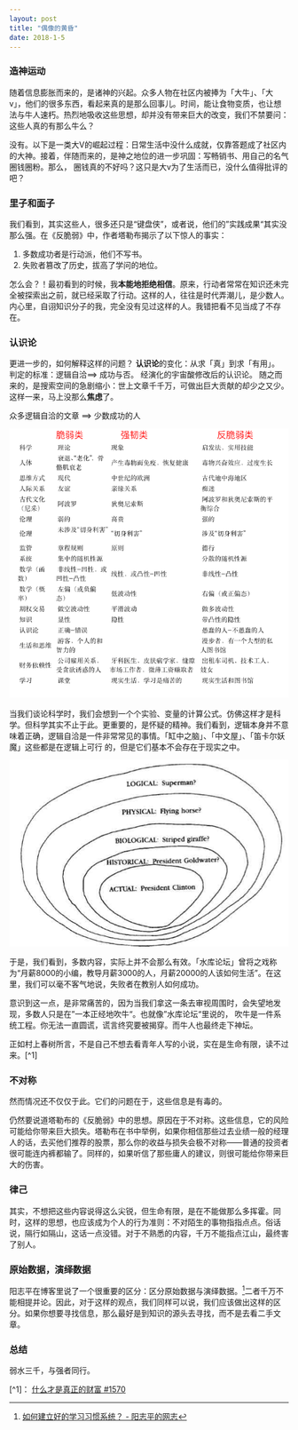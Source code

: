 ```yaml
---
layout: post
title: "偶像的黄昏"
date: 2018-1-5
---
```


### 造神运动
随着信息膨胀而来的，是诸神的兴起。众多人物在社区内被捧为「大牛」、「大v」，他们的很多东西，看起来真的是那么回事儿。时间，能让食物变质，也让想法与牛人速朽。热烈地吸收这些思想，却并没有带来巨大的改变，我们不禁要问：这些人真的有那么牛么？

没有。以下是一类大V的崛起过程：日常生活中没什么成就，仅靠答题成了社区内的大神。接着，伴随而来的，是神之地位的进一步巩固：写畅销书、用自己的名气圈钱圈粉。那么， 圈钱真的不好吗？这只是大v为了生活而已，没什么值得批评的吧？

### 里子和面子
我们看到，其实这些人，很多还只是“键盘侠”，或者说，他们的”实践成果“其实没那么强。在《反脆弱》中，作者塔勒布揭示了以下惊人的事实：

1. 多数成功者是行动派，他们不写书。
2. 失败者篡改了历史，拔高了学问的地位。

怎么会？！最初看到的时候，我**本能地拒绝相信**。原来，行动者常常在知识还未完全被探索出之前，就已经采取了行动。这样的人，往往是时代弄潮儿，是少数人。内心里，自诩知识分子的我，完全没有见过这样的人。我错把看不见当成了不存在。

### 认识论
更进一步的，如何解释这样的问题？
**认识论**的变化：从求「真」到求「有用」。
判定的标准：逻辑自洽==> 成功与否。
经演化的宇宙酸修改后的认识论。
随之而来的，是搜索空间的急剧缩小：世上文章千千万，可做出巨大贡献的却少之又少。这样一来，马上没那么**焦虑**了。

众多逻辑自洽的文章 ==> 少数成功的人


![](https://github.com/terrificjhony/image_store/blob/master/taleb-epistemology.png?raw=true)

当我们谈论科学时，我们会想到一个个实验、变量的计算公式。仿佛这样才是科学。但科学其实不止于此。更重要的，是怀疑的精神。我们看到，逻辑本身并不意味着正确，逻辑自洽是一件非常常见的事情。「缸中之脑」、「中文屋」、「笛卡尔妖魔」这些都是在逻辑上可行 的，但是它们基本不会存在于现实之中。

![](https://github.com/terrificjhony/image_store/blob/master/possible-and-the-actual.jpeg?raw=true)




于是，我们看到，多数内容，实际上并不会那么有效。「水库论坛」曾将之戏称为“月薪8000的小编，教导月薪3000的人，月薪20000的人该如何生活”。在这里，我们可以毫不客气地说，失败者在教别人如何成功。

意识到这一点，是非常痛苦的，因为当我们拿这一条去审视周围时，会失望地发现，多数人只是在”一本正经地吹牛“。也就像”水库论坛“里说的， 吹牛是一件系统工程。你无法一直圆谎，谎言终究要被揭穿。而牛人也最终走下神坛。

正如村上春树所言，不是自己不想去看青年人写的小说，实在是生命有限，读不过来。[^1]

### 不对称
然而情况还不仅仅于此。它们的问题在于，这些信息是有毒的。

仍然要说道塔勒布的《反脆弱》中的思想。原因在于不对称。这些信息，它的风险可能给你带来巨大损失。塔勒布在书中举例，如果你相信那些过去业绩一般的经理人的话，去买他们推荐的股票，那么你的收益与损失会极不对称——普通的投资者很可能连内裤都输了。同样的，如果听信了那些庸人的建议，则很可能给你带来巨大的伤害。

### 律己
其实，不想把这些内容说得这么尖锐，但生命有限，是在不能做那么多挥霍。同时，这样的思想，也应该成为个人的行为准则：不对陌生的事物指指点点。俗话说，隔行如隔山，这话一点没错。对于不熟悉的内容，千万不能指点江山，最终害了别人。

### 原始数据，演绎数据
阳志平在博客里说了一个很重要的区分：区分原始数据与演绎数据。[^3]二者千万不能相提并论。因此，对于这样的观点，我们同样可以说，我们应该做出这样的区分。如果你想要寻找信息，那么最好是到知识的源头去寻找，而不是去看二手文章。

### 总结
弱水三千，与强者同行。

[^1]： [什么才是真正的财富 #1570](https://mp.weixin.qq.com/s?__biz=MzAxNTMxMTc0MA==&mid=503532781&idx=1&sn=812a0596b945ad44ca374659303fe4db&chksm=00721afe370593e84b82ab733fc9708da9f7f4595de6638a9c5434616c23884b4c5ed1ae9c4e&scene=20&key=dde1e3347992b3691f581bbee31092de89ff87d30feaaea0abfb21f595801a47db006c84dd5dc073907b52e5be49701b334797a699d7b1b6b84355f4257f864cdfb5426627e4818ea7912d9aa22ae221&ascene=0&uin=MTIwMjMwNDI0MQ%3D%3D&devicetype=iMac+MacBookAir7%2C2+OSX+OSX+10.11.6+build(15G18013)&version=12020010&nettype=WIFI&lang=en&fontScale=100&pass_ticket=knA1WP1gGBHKrB5mizB2GRa46t5HQzfZreIuiXz09yOXsHsDdDB7JfUVCIOEwC1Y)

[^2]: 原文尚未找到出处，凭记忆写下。

[^3]: [如何建立好的学习习惯系统？ - 阳志平的网志](http://www.yangzhiping.com/psy/EstablishLearningSystem.html)

[^4]:  [看得见的手 (豆瓣)](https://book.douban.com/subject/1053848/) 讲述了时代变革中，全新的管理阶层兴起的历史。